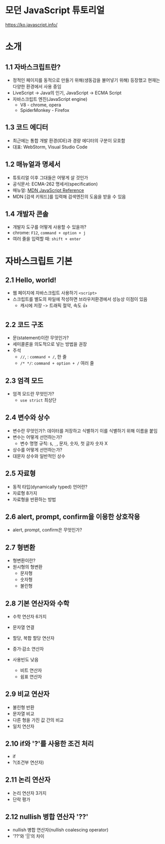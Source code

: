 # 모던 JavaScript 튜토리얼

https://ko.javascript.info/

# 소개

## 1.1 자바스크립트란?

- 정적인 페이지를 동적으로 만들기 위해(생동감을 불어넣기 위해) 등장했고 현재는 다양한 환경에서 사용 중임
- LiveScript -> Java의 인기, JavaScript -> ECMA Script
- 자바스크립트 엔진(JavaScript engine)
    - V8 - chrome, opera
    - SpiderMonkey - Firefox

## 1.3 코드 에디터

- 최근에는 통합 개발 환경(IDE)과 경량 에디터의 구분이 모호함
- 대표: WebStorm, Visual Studio Code

## 1.2 매뉴얼과 명세서

- 튜토리얼 이후 그대들은 어떻게 살 것인가
- 공식문서: ECMA-262 명세서(specification)
- 매뉴얼: [MDN JavaScript Reference](https://developer.mozilla.org/en-US/docs/Web/JavaScript/Reference)
- MDN [검색 키워드]를 입력해 검색엔진의 도움을 받을 수 있음

## 1.4 개발자 콘솔

- 개발자 도구를 어떻게 사용할 수 있을까?
- chrome: `F12`, `command + option + j`
- 여러 줄을 입력할 때: `shift + enter`

# 자바스크립트 기본

## 2.1 Hello, world!

- 웹 페이지에 자바스크립트 사용하기 `<script>`
- 스크립트를 별도의 파일에 작성하면 브라우저환경에서 성능상 이점이 있음
    - 캐시에 저장 -> 트래픽 절약, 속도 👍

## 2.2 코드 구조

- 문(statement)이란 무엇인가?
- 세미콜론을 의도적으로 넣는 방법을 권장
- 주석
    - `//`, : `command + /`, 한 줄
    - `/* */`: `command + option + /` 여러 줄

## 2.3 엄격 모드

- 엄격 모드란 무엇인가?
    - `use strict` 최상단

## 2.4 변수와 상수

- 변수란 무엇인가?: 데이터를 저장하고 식별하기 이를 식별하기 위해 이름을 붙임
- 변수는 어떻게 선언하는가?
    - 변수 명명 규칙: `$`, `_`, 문자, 숫자, 첫 글자 숫자 X
- 상수를 어떻게 선언하는가?
- 대문자 상수와 일반적인 상수

## 2.5 자료형

- 동적 타입(dynamically typed) 언어란?
- 자료형 8가지
- 자료형을 반환하는 방법

## 2.6 alert, prompt, confirm을 이용한 상호작용

- alert, prompt, confirm은 무엇인가?

## 2.7 형변환

- 형변환이란?
- 원시형의 형변환
    - 문자형
    - 숫자형
    - 불린형

## 2.8 기본 연산자와 수학

- 수학 연산자 6가지
- 문자열 연결
- 할당, 복합 할당 연산자
- 증가·감소 연산자

- 사용빈도 낮음
    - 비트 연산자
    - 쉼표 연산자

## 2.9 비교 연산자

- 불린형 반환
- 문자열 비교
- 다른 형을 가진 값 간의 비교
- 일치 연산자

## 2.10 if와 '?'를 사용한 조건 처리

- if
- ?(조건부 연산자)

## 2.11 논리 연산자

- 논리 연산자 3가지
- 단락 평가

## 2.12 nullish 병합 연산자 '??'

- nullish 병합 연산자(nullish coalescing operator)
- '??'와 '||'의 차이

